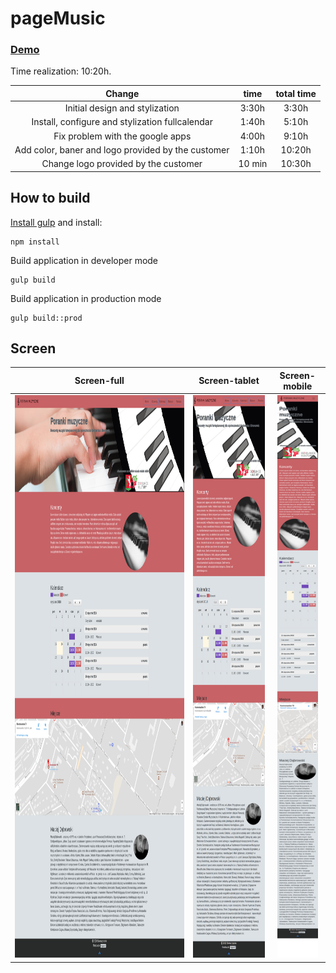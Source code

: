 # pageMusic
### [Demo](http://rogala.it/pagemusic/)
Time realization: 10:20h.

| Change | time | total time |
| :---: | :-: | :-: |
| Initial design and stylization  | 3:30h | 3:30h |
| Install, configure and stylization fullcalendar | 1:40h | 5:10h |
| Fix problem with the google apps | 4:00h | 9:10h |
| Add color, baner and logo provided by the customer | 1:10h | 10:20h |
| Change logo provided by the customer | 10 min | 10:30h |




## How to build 
[Install gulp](https://github.com/leszek3737/Gulp-Config-Files)
and install:
```
npm install
```
Build application in developer mode

```
gulp build
```
Build application in production mode

```
gulp build::prod
```


## Screen
| Screen-full | Screen-tablet | Screen-mobile |
| :---: | :-: | :-: |
| <img src="./min-full.png" height="900"> | <img src="./min-mid.png" height="900"> | <img src="./min-mini.png" height="900"> |


